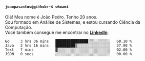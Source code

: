<h4><code>joaopasantos@github:~$ whoami</code></h4>

Olá! Meu nome é João Pedro. Tenho 20 anos.\
Sou formado em Análise de Sistemas, e estou cursando Ciência da Computação.\
Você também consegue me encontrar no [**LinkedIn**](https://www.linkedin.com/in/joaopasantos/).

<!--START_SECTION:waka-->

```text
Go     3 hrs 36 mins   ███████████████░░░░░░░░░░   60.10 %
Java   2 hrs 16 mins   █████████▒░░░░░░░░░░░░░░░   37.90 %
Text   7 mins          ▓░░░░░░░░░░░░░░░░░░░░░░░░   02.00 %
JSON   0 secs          ░░░░░░░░░░░░░░░░░░░░░░░░░   00.00 %
```

<!--END_SECTION:waka-->
